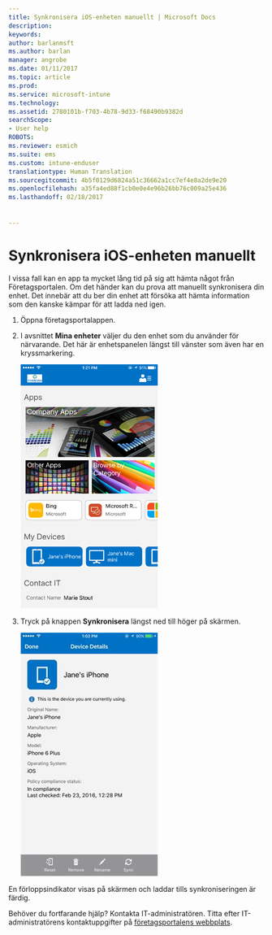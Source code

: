 ```yaml
---
title: Synkronisera iOS-enheten manuellt | Microsoft Docs
description: 
keywords: 
author: barlanmsft
ms.author: barlan
manager: angrobe
ms.date: 01/11/2017
ms.topic: article
ms.prod: 
ms.service: microsoft-intune
ms.technology: 
ms.assetid: 2780101b-f703-4b78-9d33-f68490b9382d
searchScope:
- User help
ROBOTS: 
ms.reviewer: esmich
ms.suite: ems
ms.custom: intune-enduser
translationtype: Human Translation
ms.sourcegitcommit: 4b5f0129d6824a51c36662a1cc7ef4e8a2de9e20
ms.openlocfilehash: a35fa4ed88f1cb0e0e4e96b26bb76c009a25e436
ms.lasthandoff: 02/18/2017


---
```



# <a name="sync-your-ios-device-manually"></a>Synkronisera iOS-enheten manuellt

I vissa fall kan en app ta mycket lång tid på sig att hämta något från Företagsportalen. Om det händer kan du prova att manuellt synkronisera din enhet. Det innebär att du ber din enhet att försöka att hämta information som den kanske kämpar för att ladda ned igen.

1. Öppna företagsportalappen.

2. I avsnittet **Mina enheter** väljer du den enhet som du använder för närvarande. Det här är enhetspanelen längst till vänster som även har en kryssmarkering.

    ![Enhetens skärm med avsnittet Mina enheter](./media/ios-sync-1-comp-portal-apps.png)

3. Tryck på knappen **Synkronisera** längst ned till höger på skärmen.

    ![Enhetsinformation och knappen för att synkronisera](./media/ios-sync-2-sync-button.png)

En förloppsindikator visas på skärmen och laddar tills synkroniseringen är färdig.

Behöver du fortfarande hjälp? Kontakta IT-administratören. Titta efter IT-administratörens kontaktuppgifter på [företagsportalens webbplats](http://portal.manage.microsoft.com).

